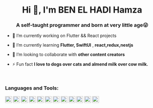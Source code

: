 <h1 align="center">Hi 👋, I'm BEN EL HADI Hamza</h1>
<h3 align="center">A self-taught programmer and born at very little age😜</h3>


- 🔭 I’m currently working on Flutter && React projects 

- 🌱 I’m currently learning **Flutter, SwiftUI** , **react,redux,nestjs**

- 👯 I’m looking to collaborate with **other content creators**

- ⚡ Fun fact **I love to dogs over cats and almend milk over cow milk.**



<br />

### Languages and Tools:

<p align="left"><img src="https://www.vectorlogo.zone/logos/dartlang/dartlang-icon.svg" alt="dart" width="22" height="22"/>  <img src="https://www.vectorlogo.zone/logos/firebase/firebase-icon.svg" alt="firebase" width="22" height="22"/> <img src="https://www.vectorlogo.zone/logos/pocoo_flask/pocoo_flask-icon.svg" alt="flask" width="22" height="22"/>  <img src="https://www.vectorlogo.zone/logos/reactjs/reactjs-icon.svg" alt="react" width="22" height="22"/> <img src="https://www.vectorlogo.zone/logos/flutterio/flutterio-icon.svg" alt="flutter" width="22" height="22"/> <img src="https://www.vectorlogo.zone/logos/git-scm/git-scm-icon.svg" alt="git" width="22" height="22"/> <img src="https://www.vectorlogo.zone/logos/ubuntu/ubuntu-icon.svg" alt="ubuntu" width="22" height="22"/> <img src="https://www.vectorlogo.zone/logos/mysql/mysql-horizontal.svg" alt="mysql" width="22" height="22"/> <img src="https://www.vectorlogo.zone/logos/typescriptlang/typescriptlang-icon.svg" alt="TS" width="22" height="22"/> <img src="https://www.vectorlogo.zone/logos/python/python-icon.svg" alt="python" width="22" height="22"/> <img src="https://www.vectorlogo.zone/logos/sketchapp/sketchapp-icon.svg" alt="sketch" width="22" height="22"/> <img src="https://github.com/detain/svg-logos/blob/master/svg/redux.svg" alt="redux" width="22" height="22"/></p>




